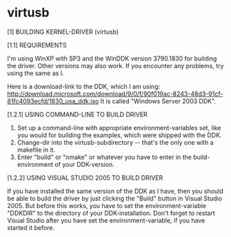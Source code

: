 # virtusb
[1] BUILDING KERNEL-DRIVER (virtusb)


[1.1] REQUIREMENTS

I'm using WinXP with SP3 and the WinDDK version 3790.1830 for building the
driver. Other versions may also work. If you encounter any problems, try
using the same as I.

Here is a download-link to the DDK, which I am using:
http://download.microsoft.com/download/9/0/f/90f019ac-8243-48d3-91cf-81fc4093ecfd/1830_usa_ddk.iso
It is called "Windows Server 2003 DDK".


[1.2.1] USING COMMAND-LINE TO BUILD DRIVER

1. Set up a command-line with appropriate environment-variables set, like you
   would for building the examples, which were shipped with the DDK.
2. Change-dir into the virtusb-subdirectory -- that's the only one with a
   makefile in it.
3. Enter "build" or "nmake" or whatever you have to enter in the
   build-environment of your DDK-version. 


[1.2.2] USING VISUAL STUDIO 2005 TO BUILD DRIVER

If you have installed the same version of the DDK as I have, then you
should be able to build the driver by just clicking the "Build" button in
Visual Studio 2005. But before this works, you have to set the
environment-variable "DDKDIR" to the directory of your DDK-installation.
Don't forget to restart Visual Studio after you have set the
environment-variable, if you have started it before.
